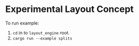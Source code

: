 # Experimental Layout Concept

To run example:

1. `cd` in to `layout_engine` root.
2. `cargo run --example splits`
